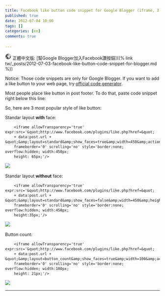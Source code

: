 ```yaml
---
title: Facebook like button code snippet for Google Blogger (iframe, 3 different style)
published: true
date: 2012-07-04 10:00
tags: []
categories: [en]
comments: true

---
```


![](/images/world.png) 正體中文版: [幫Google Blogger加入Facebook讚按鈕]({% link tw/_posts/2012-07-03-facebook-like-button-code-snippet-for-blogger.md %})
  
Notice: Those code snippets are only for Google Blogger. If you want to add a like button to your web page, try [official code generator][2].  
  
Most people place like button in post footer. To do that, paste code snippet right below this line:  
		<div class='post-footer'>  
		  
  
So, here are 3 most popular style of like button:  
  
Standar layout **with** face:  

		<iframe allowTransparency='true' expr:src='&quot;http://www.facebook.com/plugins/like.php?href=&quot; 
		+ data:post.url + &quot;&amp;layout=standard&amp;show_faces=true&amp;width=450&amp;action=like&amp;font=verdana&amp;colorscheme=light&quot;' 
		frameborder='0' scrolling='no' style='border:none; overflow:hidden; width:450px; 
		height: 65px;'/>

[![][3]][4]

  
  
Standar layout **without** face:  

		<iframe allowTransparency='true' expr:src='&quot;http://www.facebook.com/plugins/like.php?href=&quot; 
		+ data:post.url + &quot;&amp;layout=standard&amp;show_faces=false&amp;width=450&amp;height=35&amp;action=like&amp;font=verdana&amp;colorscheme=light&quot;' 
		frameborder='0' scrolling='no' style='border:none; overflow:hidden; width:450px; 
		height:35px;'/>

[![][5]][5]

  
  
Button count:  

		<iframe allowTransparency='true' expr:src='&quot;http://www.facebook.com/plugins/like.php?href=&quot; 
		+ data:post.url + &quot;&amp;layout=button_count&amp;show_faces=true&amp;width=100&amp;action=like&amp;font=verdana&amp;colorscheme=light&quot;' 
		frameborder='0' scrolling='no' style='border:none; overflow:hidden; width:100px; 
		height: 21px;'/>

[![][6]][6]

  
  

----


[2]: https://developers.facebook.com/docs/reference/plugins/like/
[3]: http://3.bp.blogspot.com/-b9DumAT8kZI/T_N82tFhilI/AAAAAAAAAzE/0NrsXhAKgQI/s320/standar_face.png
[4]: http://3.bp.blogspot.com/-b9DumAT8kZI/T_N82tFhilI/AAAAAAAAAzE/0NrsXhAKgQI/s1600/standar_face.png
[5]: http://2.bp.blogspot.com/-2UZjEw2x3BI/T_N83HSewOI/AAAAAAAAAzM/Mb-riTy83Z0/s1600/standar_no_face.png
[6]: http://4.bp.blogspot.com/-UzLSA5QSPBE/T_N814CtiMI/AAAAAAAAAzA/yMetgPJ_jaI/s1600/button_count.png
